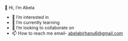  👋 Hi, I’m Abela
- 👀 I’m interested in 
- 🌱 I’m currently learning 
- 💞️ I’m looking to collaborate on 
- 📫 How to reach me email- abelabirhanu6@gmail.com

<!---
Abela012/Abela012 is a ✨ special ✨ repository because its `README.md` (this file) appears on your GitHub profile.
You can click the Preview link to take a look at your changes.
--->
